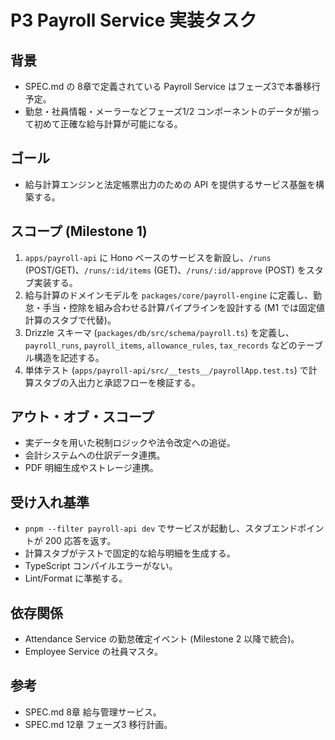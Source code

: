 # P3 Payroll Service 実装タスク

## 背景

- SPEC.md の 8章で定義されている Payroll Service はフェーズ3で本番移行予定。
- 勤怠・社員情報・メーラーなどフェーズ1/2 コンポーネントのデータが揃って初めて正確な給与計算が可能になる。

## ゴール

- 給与計算エンジンと法定帳票出力のための API を提供するサービス基盤を構築する。

## スコープ (Milestone 1)

1. `apps/payroll-api` に Hono ベースのサービスを新設し、`/runs` (POST/GET)、`/runs/:id/items` (GET)、`/runs/:id/approve` (POST) をスタブ実装する。
2. 給与計算のドメインモデルを `packages/core/payroll-engine` に定義し、勤怠・手当・控除を組み合わせる計算パイプラインを設計する (M1 では固定値計算のスタブで代替)。
3. Drizzle スキーマ (`packages/db/src/schema/payroll.ts`) を定義し、`payroll_runs`, `payroll_items`, `allowance_rules`, `tax_records` などのテーブル構造を記述する。
4. 単体テスト (`apps/payroll-api/src/__tests__/payrollApp.test.ts`) で計算スタブの入出力と承認フローを検証する。

## アウト・オブ・スコープ

- 実データを用いた税制ロジックや法令改定への追従。
- 会計システムへの仕訳データ連携。
- PDF 明細生成やストレージ連携。

## 受け入れ基準

- `pnpm --filter payroll-api dev` でサービスが起動し、スタブエンドポイントが 200 応答を返す。
- 計算スタブがテストで固定的な給与明細を生成する。
- TypeScript コンパイルエラーがない。
- Lint/Format に準拠する。

## 依存関係

- Attendance Service の勤怠確定イベント (Milestone 2 以降で統合)。
- Employee Service の社員マスタ。

## 参考

- SPEC.md 8章 給与管理サービス。
- SPEC.md 12章 フェーズ3 移行計画。
